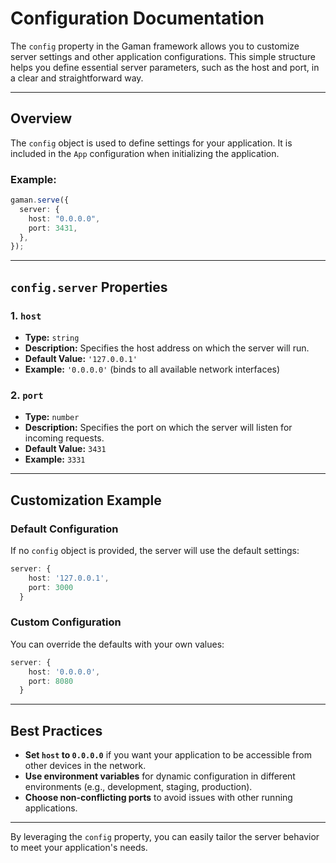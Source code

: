 # Configuration Documentation

The `config` property in the Gaman framework allows you to customize server settings and other application configurations. This simple structure helps you define essential server parameters, such as the host and port, in a clear and straightforward way.

---

## Overview

The `config` object is used to define settings for your application. It is included in the `App` configuration when initializing the application.

### Example:

```ts
gaman.serve({
  server: {
    host: "0.0.0.0",
    port: 3431,
  },
});
```

---

## `config.server` Properties

### 1. `host`

- **Type:** `string`
- **Description:** Specifies the host address on which the server will run.
- **Default Value:** `'127.0.0.1'`
- **Example:** `'0.0.0.0'` (binds to all available network interfaces)

### 2. `port`

- **Type:** `number`
- **Description:** Specifies the port on which the server will listen for incoming requests.
- **Default Value:** `3431`
- **Example:** `3331`

---

## Customization Example

### Default Configuration

If no `config` object is provided, the server will use the default settings:

```ts
server: {
    host: '127.0.0.1',
    port: 3000
  }
```

### Custom Configuration

You can override the defaults with your own values:

```ts
server: {
    host: '0.0.0.0',
    port: 8080
  }
```

---

## Best Practices

- **Set `host` to `0.0.0.0`** if you want your application to be accessible from other devices in the network.
- **Use environment variables** for dynamic configuration in different environments (e.g., development, staging, production).
- **Choose non-conflicting ports** to avoid issues with other running applications.

---

By leveraging the `config` property, you can easily tailor the server behavior to meet your application's needs.

